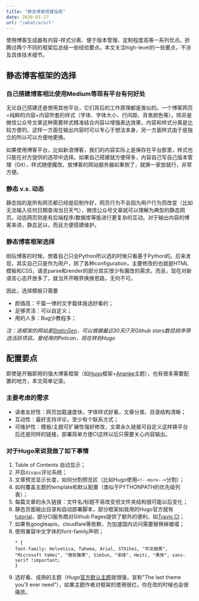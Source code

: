 ```yaml
---
title: "静态博客搭建指南"
date: 2020-01-27
url: "/what/a/url"
---
```


使用博客生成器有内容-样式分离、便于版本管理、定制程度高等一系列优点。折腾过两个不同的框架后总结一些经验要点。本文关注high-level的一些要点，不涉及具体技术细节。

<!--more-->

## 静态博客框架的选择

### 自己搭建博客相比使用Medium等现有平台有何好处
无论自己搭建还是使用其他平台，它们背后的工作原理都是类似的。一个博客网页=纯粹的内容+内容所套的样式（字体、字体大小、行间距、背景颜色等）。除非是微信公众号文章这种需要样式精准结合内容以增强表达效果，内容和样式分离是比较方便的。这样一方面在输出内容时可以专心于想法本身，另一方面样式由于是独立的所以可以方便地更换。

如果使用博客平台，比如新浪博客，我们的内容实际上是保存在平台那里，样式也只能在对方提供的选项中选择。如果自己搭建就方便得多，内容自己写自己版本管理（Git），样式随便魔改，放博客的网站服务器如果倒了，就换一家放就行，非常方便。

### 静态 v.s. 动态
静态指的是所有网页都已经提前制作好，网页行为不会因为用户行为而改变（比如无法输入任何日期查询当日天气），微信公众号文章就可以理解为典型的静态网页。动态网页则是有后端程序/数据库等能进行更复杂的互动。对于输出内容的博客来讲，静态足以，而且方便搭建维护。

### 静态博客框架选择

刚玩博客的时候，想着自己只会Python所以选的时候只看基于Python的。后来发现，其实自己只是作为用户，除了各种configuration，主要修改的也就是HTML模板和CSS，语言parse和render的部分其实很少有魔改的需求。而且，现在对新语言心态开放多了，就当开开眼界换换思路，无何不可。

因此，选择模板只需要
- 颜值高：千篇一律的文字载体我选好看的；
- 足够灵活：可以自定义；
- 用的人多：Bug少教程多；

_注：选框架的网站是[StaticGen](https://www.staticgen.com/)，可以根据最近30天/7天Github stars数目排序筛选活跃项目。曾经用的Pelican，现在转到Hugo_

## 配置要点

即使是开箱即用的强大博客框架（如[Hugo](https://gohugo.io/)框架+[Ananke](https://themes.gohugo.io/gohugo-theme-ananke/)主题），也有很多需要配置的地方，本文简单记录。

### 主要考虑的需求
- 读者友好性：网页加载速度快，字体样式好看，文章分类、目录结构清晰；
- 互动性：最好支持评论，至少有个联系方式；
- 可维护性：模板/主题可扩展性强好修改，文章永久链接可自定义这样换平台后还是同样的链接，部署简单方便CI这样以后只需要关心内容输出。

### 对于Hugo来说我做了如下事情
1. Table of Contents 自动显示；
2. 开启`disqus`评论系统；
3. 文章预览显示长度，如何分割预览区（比如Hugo使用`<!--more-->`分割）；
4. 如何覆盖主题的template和默认配置（类似于PYTHONPATH的优先级列表）；
5. 每篇文章的永久链接：文件名/标题不易改变但文件夹结构很可能以后变化；
6. 静态页面输出目录和自动部署脚本，部分框架如我用的Hugo官方就有[tutorial](https://gohugo.io/hosting-and-deployment/hosting-on-github/)，部分CI服务商对Github Pages提供了额外的便利，如[Travis CI](https://docs.travis-ci.com/user/deployment/pages/)；
7. 如果有googleapis，cloudfare等依赖，为加速国内访问需要替换掉被墙；
8. 使用兼容中文字体的font-family声明；  
    ```
    * {
    font-family: Helvetica, Tahoma, Arial, STXihei, "华文细黑", "Microsoft YaHei", "微软雅黑", SimSun, "宋体", Heiti, "黑体", sans-serif !important;
    }
    ```
9. 选好看、成熟的主题（Hugo[官方默认主题](https://themes.gohugo.io/gohugo-theme-ananke/)就很强，宣称"The last theme you'll  ever need"），如果主题作者对框架的使用很烂，你在改的时候也会很痛苦。

